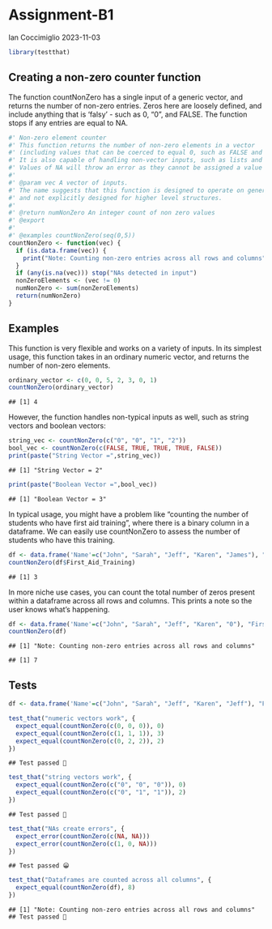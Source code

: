 Assignment-B1
================
Ian Coccimiglio
2023-11-03

``` r
library(testthat)
```

## Creating a non-zero counter function

The function countNonZero has a single input of a generic vector, and
returns the number of non-zero entries. Zeros here are loosely defined,
and include anything that is ‘falsy’ - such as 0, “0”, and FALSE. The
function stops if any entries are equal to NA.

``` r
#' Non-zero element counter
#' This function returns the number of non-zero elements in a vector 
#' (including values that can be coerced to equal 0, such as FALSE and "0").
#' It is also capable of handling non-vector inputs, such as lists and dataframes. 
#' Values of NA will throw an error as they cannot be assigned a value of true/false.
#' 
#' @param vec A vector of inputs. 
#' The name suggests that this function is designed to operate on generic vectors, 
#' and not explicitly designed for higher level structures.
#'
#' @return numNonZero An integer count of non zero values
#' @export
#'
#' @examples countNonZero(seq(0,5))
countNonZero <- function(vec) {
  if (is.data.frame(vec)) {
    print("Note: Counting non-zero entries across all rows and columns")
  }
  if (any(is.na(vec))) stop("NAs detected in input")
  nonZeroElements <- (vec != 0)
  numNonZero <- sum(nonZeroElements)
  return(numNonZero)
}
```

## Examples

This function is very flexible and works on a variety of inputs. In its
simplest usage, this function takes in an ordinary numeric vector, and
returns the number of non-zero elements.

``` r
ordinary_vector <- c(0, 0, 5, 2, 3, 0, 1)
countNonZero(ordinary_vector)
```

    ## [1] 4

However, the function handles non-typical inputs as well, such as string
vectors and boolean vectors:

``` r
string_vec <- countNonZero(c("0", "0", "1", "2"))
bool_vec <- countNonZero(c(FALSE, TRUE, TRUE, TRUE, FALSE))
print(paste("String Vector =",string_vec))
```

    ## [1] "String Vector = 2"

``` r
print(paste("Boolean Vector =",bool_vec))
```

    ## [1] "Boolean Vector = 3"

In typical usage, you might have a problem like “counting the number of
students who have first aid training”, where there is a binary column in
a dataframe. We can easily use countNonZero to assess the number of
students who have this training.

``` r
df <- data.frame('Name'=c("John", "Sarah", "Jeff", "Karen", "James"), "First_Aid_Training"=c(0,1,1,0,1))
countNonZero(df$First_Aid_Training)
```

    ## [1] 3

In more niche use cases, you can count the total number of zeros present
within a dataframe across all rows and columns. This prints a note so
the user knows what’s happening.

``` r
df <- data.frame('Name'=c("John", "Sarah", "Jeff", "Karen", "0"), "First_Aid_Training"=c(0,1,1,0,1))
countNonZero(df)
```

    ## [1] "Note: Counting non-zero entries across all rows and columns"

    ## [1] 7

## Tests

``` r
df <- data.frame('Name'=c("John", "Sarah", "Jeff", "Karen", "Jeff"), "First_Aid_Training"=c(0,1,1,0,1))

test_that("numeric vectors work", {
  expect_equal(countNonZero(c(0, 0, 0)), 0)
  expect_equal(countNonZero(c(1, 1, 1)), 3)
  expect_equal(countNonZero(c(0, 2, 2)), 2)
})
```

    ## Test passed 🎊

``` r
test_that("string vectors work", {
  expect_equal(countNonZero(c("0", "0", "0")), 0)
  expect_equal(countNonZero(c("0", "1", "1")), 2)
})
```

    ## Test passed 🌈

``` r
test_that("NAs create errors", {
  expect_error(countNonZero(c(NA, NA)))
  expect_error(countNonZero(c(1, 0, NA)))
})
```

    ## Test passed 😀

``` r
test_that("Dataframes are counted across all columns", {
  expect_equal(countNonZero(df), 8)
})
```

    ## [1] "Note: Counting non-zero entries across all rows and columns"
    ## Test passed 🥇
